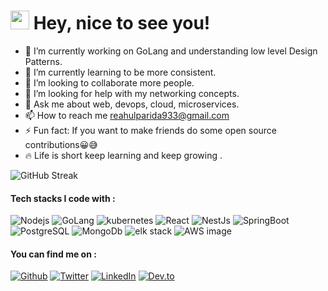 
<h1><img src="https://emojis.slackmojis.com/emojis/images/1593555389/9579/blob_excited.gif?1593555389" width="30"/> Hey, nice to see you!</h1>

- 🔭 I’m currently working on GoLang and understanding low level Design Patterns.
- 🌱 I’m currently learning to be more consistent.
- 👯 I’m looking to collaborate more people.
- 🤔 I’m looking for help with my networking concepts.
- 💬 Ask me about web, devops, cloud, microservices.
- 📫 How to reach me reahulparida933@gmail.com
- ⚡ Fun fact: If you want to make friends do some open source contributions😀😅
- 🔥 Life is short keep learning and keep growing .

![GitHub Streak](https://github-readme-streak-stats.herokuapp.com/?user=Rahul-D78&theme=default)

<h4>Tech stacks I code with :</h4>
<p>
    <img alt="Nodejs" src="https://img.shields.io/badge/-Nodejs-43853d?style=flat-square&logo=Node.js&logoColor=white" />
    <img alt="GoLang" src="https://img.shields.io/badge/-GoLang-181A18?style=flat-square&logo=go&logoColor=87CEEB" />
    <img alt="kubernetes" src="https://img.shields.io/badge/-Kubernetes-0000FF?style=flat-square&logo=kubernetes&logoColor=white" />
    <img alt="React" src="https://img.shields.io/badge/-React-0000FF?style=flat-square&logo=react&logoColor=white" />
    <img alt="NestJs" src="https://img.shields.io/badge/-NestJs-181A18?style=flat-square&logo=nestjs&logoColor=FF0000" />
    <img alt="SpringBoot" src="https://img.shields.io/badge/-SpringBoot-43853d?style=flat-square&logo=spring&logoColor=white"/>
    <img alt="PostgreSQL" src="https://img.shields.io/badge/-PostgreSQL-181A18?style=flat-square&logo=postgresql&logoColor=87CEEB" />
    <img alt="MongoDb" src="https://img.shields.io/badge/-MongoDb-43853d?style=flat-square&logo=mongodb&logoColor=white" />
    <img alt="elk stack" src="https://img.shields.io/badge/-ELK%20Stack-6610f2?style=flat-square&logo=elasticsearch&logoColor=87CEEB" />
    <img alt="AWS image" src="https://img.shields.io/badge/-AWS-FFA500?style=flat-square&logo=amazon-aws&logoColor=white" />
</p>

<h4>You can find me on :</h4>
    <p> <a href="https://github.com/Rahul-D78" target="_blank"><img alt="Github" src="https://img.shields.io/badge/GitHub-%2312100E.svg?&style=for-the-badge&logo=Github&logoColor=white" /></a>
        <a href="https://twitter.com/RahulKu36162566" target="_blank"><img alt="Twitter" src="https://img.shields.io/badge/twitter-%231DA1F2.svg?&style=for-the-badge&logo=twitter&logoColor=white" /></a> 
        <a href="https://www.linkedin.com/in/rahul-kumar-484354195/" target="_blank"><img alt="LinkedIn" src="https://img.shields.io/badge/linkedin-%230077B5.svg?&style=for-the-badge&logo=linkedin&logoColor=white" /></a> 
  <a href="https://dev.to/rahulku48837211" target="_blank"><img alt="Dev.to" src="https://img.shields.io/badge/Dev.to-00529B.svg?&style=for-the-badge&logo=dev.to&logoColor=white" /></a>
</p>
